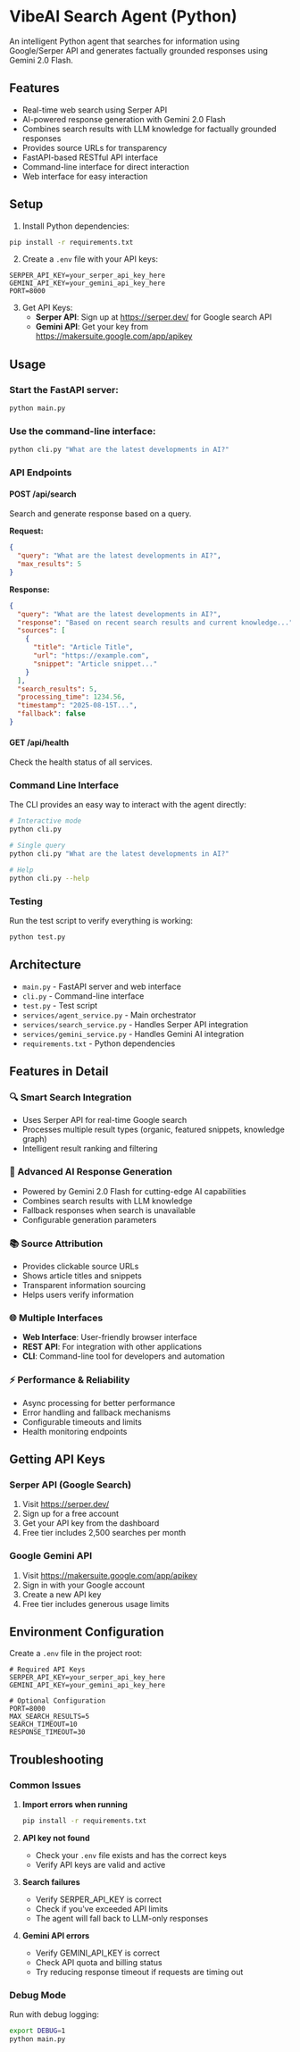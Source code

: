 # VibeAI Search Agent (Python)

An intelligent Python agent that searches for information using Google/Serper API and generates factually grounded responses using Gemini 2.0 Flash.

## Features

- Real-time web search using Serper API
- AI-powered response generation with Gemini 2.0 Flash
- Combines search results with LLM knowledge for factually grounded responses
- Provides source URLs for transparency
- FastAPI-based RESTful API interface
- Command-line interface for direct interaction
- Web interface for easy interaction

## Setup

1. Install Python dependencies:
```bash
pip install -r requirements.txt
```

2. Create a `.env` file with your API keys:
```
SERPER_API_KEY=your_serper_api_key_here
GEMINI_API_KEY=your_gemini_api_key_here
PORT=8000
```

3. Get API Keys:
   - **Serper API**: Sign up at https://serper.dev/ for Google search API
   - **Gemini API**: Get your key from https://makersuite.google.com/app/apikey

## Usage

### Start the FastAPI server:
```bash
python main.py
```

### Use the command-line interface:
```bash
python cli.py "What are the latest developments in AI?"
```

### API Endpoints

#### POST /api/search
Search and generate response based on a query.

**Request:**
```json
{
  "query": "What are the latest developments in AI?",
  "max_results": 5
}
```

**Response:**
```json
{
  "query": "What are the latest developments in AI?",
  "response": "Based on recent search results and current knowledge...",
  "sources": [
    {
      "title": "Article Title",
      "url": "https://example.com",
      "snippet": "Article snippet..."
    }
  ],
  "search_results": 5,
  "processing_time": 1234.56,
  "timestamp": "2025-08-15T...",
  "fallback": false
}
```

#### GET /api/health
Check the health status of all services.

### Command Line Interface

The CLI provides an easy way to interact with the agent directly:

```bash
# Interactive mode
python cli.py

# Single query
python cli.py "What are the latest developments in AI?"

# Help
python cli.py --help
```

### Testing

Run the test script to verify everything is working:

```bash
python test.py
```

## Architecture

- `main.py` - FastAPI server and web interface
- `cli.py` - Command-line interface
- `test.py` - Test script
- `services/agent_service.py` - Main orchestrator
- `services/search_service.py` - Handles Serper API integration
- `services/gemini_service.py` - Handles Gemini AI integration
- `requirements.txt` - Python dependencies

## Features in Detail

### 🔍 Smart Search Integration
- Uses Serper API for real-time Google search
- Processes multiple result types (organic, featured snippets, knowledge graph)
- Intelligent result ranking and filtering

### 🤖 Advanced AI Response Generation
- Powered by Gemini 2.0 Flash for cutting-edge AI capabilities
- Combines search results with LLM knowledge
- Fallback responses when search is unavailable
- Configurable generation parameters

### 📚 Source Attribution
- Provides clickable source URLs
- Shows article titles and snippets
- Transparent information sourcing
- Helps users verify information

### 🌐 Multiple Interfaces
- **Web Interface**: User-friendly browser interface
- **REST API**: For integration with other applications
- **CLI**: Command-line tool for developers and automation

### ⚡ Performance & Reliability
- Async processing for better performance
- Error handling and fallback mechanisms
- Configurable timeouts and limits
- Health monitoring endpoints

## Getting API Keys

### Serper API (Google Search)
1. Visit https://serper.dev/
2. Sign up for a free account
3. Get your API key from the dashboard
4. Free tier includes 2,500 searches per month

### Google Gemini API
1. Visit https://makersuite.google.com/app/apikey
2. Sign in with your Google account
3. Create a new API key
4. Free tier includes generous usage limits

## Environment Configuration

Create a `.env` file in the project root:

```env
# Required API Keys
SERPER_API_KEY=your_serper_api_key_here
GEMINI_API_KEY=your_gemini_api_key_here

# Optional Configuration
PORT=8000
MAX_SEARCH_RESULTS=5
SEARCH_TIMEOUT=10
RESPONSE_TIMEOUT=30
```

## Troubleshooting

### Common Issues

1. **Import errors when running**
   ```bash
   pip install -r requirements.txt
   ```

2. **API key not found**
   - Check your `.env` file exists and has the correct keys
   - Verify API keys are valid and active

3. **Search failures**
   - Verify SERPER_API_KEY is correct
   - Check if you've exceeded API limits
   - The agent will fall back to LLM-only responses

4. **Gemini API errors**
   - Verify GEMINI_API_KEY is correct
   - Check API quota and billing status
   - Try reducing response timeout if requests are timing out

### Debug Mode

Run with debug logging:
```bash
export DEBUG=1
python main.py
```
